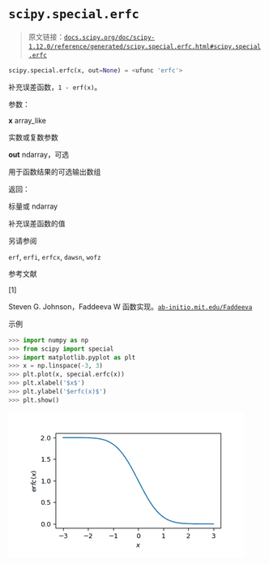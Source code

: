# `scipy.special.erfc`

> 原文链接：[`docs.scipy.org/doc/scipy-1.12.0/reference/generated/scipy.special.erfc.html#scipy.special.erfc`](https://docs.scipy.org/doc/scipy-1.12.0/reference/generated/scipy.special.erfc.html#scipy.special.erfc)

```py
scipy.special.erfc(x, out=None) = <ufunc 'erfc'>
```

补充误差函数，`1 - erf(x)`。

参数：

**x** array_like

实数或复数参数

**out** ndarray，可选

用于函数结果的可选输出数组

返回：

标量或 ndarray

补充误差函数的值

另请参阅

`erf`, `erfi`, `erfcx`, `dawsn`, `wofz`

参考文献

[1]

Steven G. Johnson，Faddeeva W 函数实现。[`ab-initio.mit.edu/Faddeeva`](http://ab-initio.mit.edu/Faddeeva)

示例

```py
>>> import numpy as np
>>> from scipy import special
>>> import matplotlib.pyplot as plt
>>> x = np.linspace(-3, 3)
>>> plt.plot(x, special.erfc(x))
>>> plt.xlabel('$x$')
>>> plt.ylabel('$erfc(x)$')
>>> plt.show() 
```

![../../_images/scipy-special-erfc-1.png](img/0caf9cfe5f4c2a6fc2426107176089fc.png)
